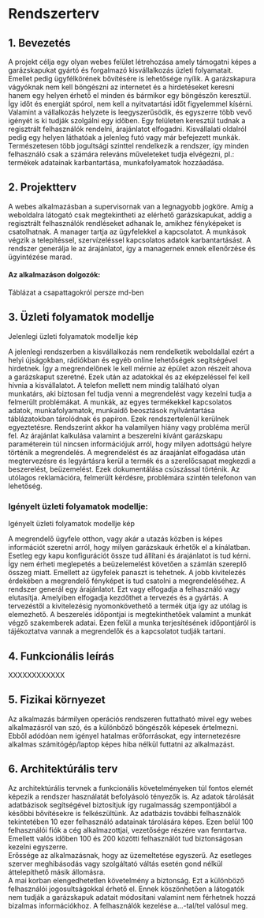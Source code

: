 # Rendszerterv

## 1. Bevezetés
A projekt célja egy olyan webes felület létrehozása amely támogatni képes a garázskapukat gyártó és forgalmazó kisvállalkozás üzleti folyamatait. Emellet pedig ügyfélkörének bővítésére is lehetősége nyílik. A garázskapura vágyóknak nem kell böngészni az internetet és a hirdetéseket keresni hanem egy helyen érhető el minden és bármikor egy böngészőn keresztül. Így időt és energiát spórol, nem kell a nyitvatartási időt figyelemmel kísérni. Valamint a vállalkozás helyzete is leegyszerűsödik, és egyszerre több vevő igényét is ki tudják szolgálni egy időben. Egy felületen keresztül tudnak a regisztrált felhasználók rendelni, árajánlatot elfogadni. Kisvállalati oldalról pedig egy helyen láthatóak a jelenleg futó vagy már befejezett munkák. Természetesen több jogultsági szinttel rendelkezik a rendszer, így minden felhasználó csak a számára releváns műveleteket tudja elvégezni, pl.: termékek adatainak karbantartása, munkafolyamatok hozzáadása.

## 2. Projektterv
A webes alkalmazásban a supervisornak van a legnagyobb jogköre. Amíg a weboldalra látogató csak megtekintheti az elérhető garázskapukat, addig a regisztrált felhasználók rendléseket adhanak le, amikhez fényképeket is csatolhatnak. A manager tartja az ügyfelekkel a kapcsolatot. A munkások végzik a telepítéssel, szervízeléssel kapcsolatos adatok karbantartásást. A rendszer generálja le az árajánlatot, így a managernek ennek ellenőrzése és ügyintézése marad.

#### Az alkalmazáson dolgozók:
Táblázat a csapattagokról persze md-ben

## 3. Üzleti folyamatok modellje
Jelenlegi üzleti folyamatok modellje kép

A jelenlegi rendszerben a kisvállalkozás nem rendelketik weboldallal ezért a helyi újságokban, rádiókban és egyéb online lehetőségek segítségével hirdetnek. Így a megrendelőnek le kell mérnie az épület azon részeit ahova a garázskaput szeretné. Ezek után az adatokkal és az eképzeléssel fel kell hívnia a kisvállalatot. A telefon mellett nem mindig található olyan munkatárs, aki biztosan fel tudja venni a megrendelést vagy kezelni tudja a felmerült problémákat. A munkák, az egyes termékekkel kapcsolatos adatok, munkafolyamatok, munkaidő beosztások nyilvántartása táblázatokban tárolódnak és papíron. Ezek rendszertelenül kerülnek egyeztetésre. Rendszerint akkor ha valamilyen hiány vagy probléma merül fel. Az árajánlat kalkulása valamint a beszerelni kívánt garázskapu paraméterein túl nincsen információjuk arról, hogy milyen adottságú helyre történik a megrendelés. A megrendelést és az áraajánlat elfogadása után megtervezésre és legyártásra kerül a termék és a szerelőcsapat megkezdi a beszerelést, beüzemelést. Ezek dokumentálása csúszással történik. Az utólagos reklamációra, felmerült kérdésre, problémára szintén telefonon van lehetőség.

### Igényelt üzleti folyamatok modellje:
Igényelt üzleti folyamatok modellje kép

A megrendelő ügyfele otthon, vagy akár a utazás közben is képes információt szeretni arról, hogy milyen garázskauk érhetők el a kínálatban. Esetleg egy kapu konfigurációt össze tud állítani és árajánlatot is tud kérni.  Így nem érheti meglepetés a beüzelemelést követően a számlán szereplő összeg miatt. Emellett az ügyfelek panaszt is tehetnek. A jobb kivitelezés érdekében a megrendelő fényképet is tud csatolni a megrendeléséhez. A rendszer generál egy árajánlatot. Ezt vagy elfogadja a felhasználó vagy elutasítja. Amelyiben elfogadja kezdőthet a tervezés és a gyártás. A tervezéstől a kivitelezésig nyomonkövethető a termék útja így az utólag is elemezhető. A beszerelés időpontjai is megtekinthetőek valamint a munkát végző szakemberek adatai. Ezen felül a munka terjesítésének időpontjáról is tájékoztatva vannak a megrendelők és a kapcsolatot tudják tartani.

## 4. Funkcionális leírás
XXXXXXXXXXXX

## 5. Fizikai környezet
Az alkalmazás bármilyen operációs rendszeren futtatható mivel egy webes alkalmazásról van szó, és a különböző böngészők képesek értelmezni. Ebből adódóan nem igényel hatalmas erőforrásokat, egy internetezésre alkalmas számitógép/laptop képes hiba nélkül futtatni az alkalmazást.

## 6. Architektúrális terv

Az architektúrális tervnek a funkcionális követelményeken túl fontos elemét képezik a rendszer használatát befolyásoló tényezők is. Az adatok tárolását adatbázisok segítségével 
biztosítjuk így rugalmasság szempontjából a későbbi bővítésekre is felkészültünk. Az adatbázis további felhasználók tekintetében 10 ezer felhasználó adatainak tárolására képes. Ezen belül 100 felhasználói fiók a cég alkalmazottjai, vezetősége részére van fenntartva. Emellett valós időben 100 és 200 közötti felhasználót tud biztonságosan kezelni egyszerre.</br>
Erőssége az alkalmazásnak, hogy az üzemeltetése egyszerű. Az esetleges szerver meghibásodás vagy szolgáltató váltás esetén gond nélkül áttelepíthető másik állomásra.</br>
A mai korban elengedhetetlen követelmény a biztonság. Ezt a különböző felhasználói jogosultságokkal érhető el. Ennek köszönhetően a látogatók nem tudják a garázskapuk adatait módosítani valamint nem férhetnek hozzá bizalmas információkhoz. A felhasználók kezelése a...-tal/tel valósul meg.
